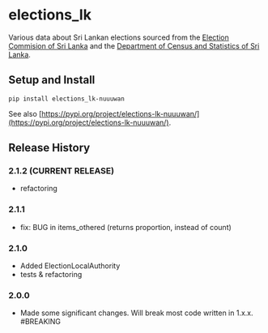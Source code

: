 # elections_lk

Various data about Sri Lankan elections sourced from the [Election Commision of  Sri Lanka](elections.gov.lk) and the [Department of Census and Statistics of Sri Lanka](statistics.gov.lk).

## Setup and Install

```
pip install elections_lk-nuuuwan
```

See also [https://pypi.org/project/elections-lk-nuuuwan/](https://pypi.org/project/elections-lk-nuuuwan/).


## Release History

### 2.1.2 (CURRENT RELEASE)
* refactoring

### 2.1.1
* fix: BUG in items_othered (returns proportion, instead of count)

### 2.1.0 
* Added ElectionLocalAuthority 
* tests & refactoring 

### 2.0.0 

* Made some significant changes. Will break most code written in 1.x.x. #BREAKING 

